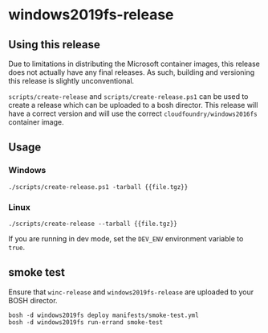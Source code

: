# windows2019fs-release

## Using this release

Due to limitations in distributing the Microsoft container images, this release does not actually have any final releases. As such, building and versioning this release is slightly unconventional. 

`scripts/create-release` and `scripts/create-release.ps1` can be used to create a release which can be uploaded to a bosh director. This release will have a correct version and will use the correct `cloudfoundry/windows2016fs` container image.

## Usage

### Windows
```
./scripts/create-release.ps1 -tarball {{file.tgz}}
```

### Linux
```
./scripts/create-release --tarball {{file.tgz}}
```

If you are running in dev mode, set the `DEV_ENV` environment variable to `true`.

## smoke test

Ensure that `winc-release` and `windows2019fs-release` are uploaded to your BOSH director.

```
bosh -d windows2019fs deploy manifests/smoke-test.yml
bosh -d windows2019fs run-errand smoke-test
```

